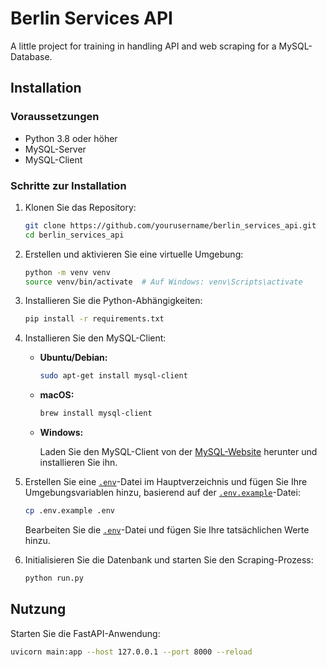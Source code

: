 
# Berlin Services API

A little project for training in handling API and web scraping for a MySQL-Database.

## Installation

### Voraussetzungen

- Python 3.8 oder höher
- MySQL-Server
- MySQL-Client

### Schritte zur Installation

1. Klonen Sie das Repository:

   ```sh
   git clone https://github.com/yourusername/berlin_services_api.git
   cd berlin_services_api
   ```
2. Erstellen und aktivieren Sie eine virtuelle Umgebung:

   ```sh
   python -m venv venv
   source venv/bin/activate  # Auf Windows: venv\Scripts\activate
   ```
3. Installieren Sie die Python-Abhängigkeiten:

   ```sh
   pip install -r requirements.txt
   ```
4. Installieren Sie den MySQL-Client:

   - **Ubuntu/Debian:**

     ```sh
     sudo apt-get install mysql-client
     ```
   - **macOS:**

     ```sh
     brew install mysql-client
     ```
   - **Windows:**

     Laden Sie den MySQL-Client von der [MySQL-Website](https://dev.mysql.com/downloads/mysql/) herunter und installieren Sie ihn.
5. Erstellen Sie eine [`.env`](command:_github.copilot.openRelativePath?%5B%7B%22scheme%22%3A%22file%22%2C%22authority%22%3A%22%22%2C%22path%22%3A%22%2Fc%3A%2FUsers%2FAdmin%2FDocuments%2FDataSmart%2FProjekte%2FScraper%2F.env%22%2C%22query%22%3A%22%22%2C%22fragment%22%3A%22%22%7D%5D "c:\Users\Admin\Documents\DataSmart\Projekte\Scraper\.env")-Datei im Hauptverzeichnis und fügen Sie Ihre Umgebungsvariablen hinzu, basierend auf der [`.env.example`](command:_github.copilot.openRelativePath?%5B%7B%22scheme%22%3A%22file%22%2C%22authority%22%3A%22%22%2C%22path%22%3A%22%2Fc%3A%2FUsers%2FAdmin%2FDocuments%2FDataSmart%2FProjekte%2FScraper%2F.env.example%22%2C%22query%22%3A%22%22%2C%22fragment%22%3A%22%22%7D%5D "c:\Users\Admin\Documents\DataSmart\Projekte\Scraper\.env.example")-Datei:

   ```sh
   cp .env.example .env
   ```

   Bearbeiten Sie die [`.env`](command:_github.copilot.openRelativePath?%5B%7B%22scheme%22%3A%22file%22%2C%22authority%22%3A%22%22%2C%22path%22%3A%22%2Fc%3A%2FUsers%2FAdmin%2FDocuments%2FDataSmart%2FProjekte%2FScraper%2F.env%22%2C%22query%22%3A%22%22%2C%22fragment%22%3A%22%22%7D%5D "c:\Users\Admin\Documents\DataSmart\Projekte\Scraper\.env")-Datei und fügen Sie Ihre tatsächlichen Werte hinzu.
6. Initialisieren Sie die Datenbank und starten Sie den Scraping-Prozess:

   ```sh
   python run.py
   ```

## Nutzung

Starten Sie die FastAPI-Anwendung:

```sh
uvicorn main:app --host 127.0.0.1 --port 8000 --reload
```
